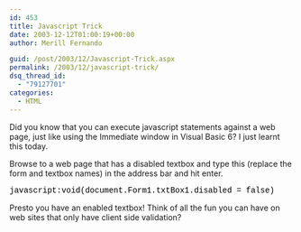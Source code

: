 ```yaml
---
id: 453
title: Javascript Trick
date: 2003-12-12T01:00:19+00:00
author: Merill Fernando

guid: /post/2003/12/Javascript-Trick.aspx
permalink: /2003/12/javascript-trick/
dsq_thread_id:
  - "79127701"
categories:
  - HTML
---
```

<body xmlns="http://www.w3.org/1999/xhtml">
    <div class="Section1">
        <p>
            Did you know that you can execute javascript statements against a web page, just like
            using the Immediate window in Visual Basic 6? I just learnt this today.
        </p>
        <p>
            Browse to a web page that has a disabled textbox and type this (replace the form and
            textbox names) in the address bar and hit enter.
        </p>
        <p>
            <font color="black"><span style='; font-family:"Courier New";color:black'>javascript:void(document.Form1.txtBox1.disabled
            = false)</span></font>
        </p>
        <p>
            Presto you have an enabled textbox! Think of all the fun you can have on web sites
            that only have client side validation?
        </p>
    </div>
</body>